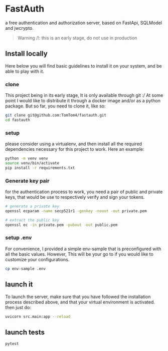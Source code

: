 # FastAuth
a free authentication and authorization server, based on FastApi, SQLModel and jwcrypto.

> Warning /!\: this is an early stage, do not use in production 

## Install locally
 Here below you
will find basic guidelines to install it on your system, and be able to play with it.

### clone
This project being in its early stage, It is only available through git :/
At some point I would like to distribute it through a docker image and/or as a 
python package. But so far, you need to clone it, like so:

```bash
git clone git@github.com:TomTom4/fastauth.git
cd fastauth
```

### setup
please consider using a virtualenv, and then install all the required dependencies 
necessary for this project to work. Here an example:

```bash
python -m venv venv
source venv/bin/activate
pip install -r requirements.txt
```

### Generate key pair
for the authentication process to work, you need a pair of public and private keys, that
would be use to respectively verify and sign your tokens.

```bash
# generate a private key
openssl ecparam -name secp521r1 -genkey -noout -out private.pem

# extract the public key
openssl ec -in private.pem -pubout -out public.pem
```

### setup .env
For convenience, I provided a simple env-sample that is preconfigured with all the basic
values. However, This will be your go to if you would like to customize your 
configurations.

```bash
cp env-sample .env
```

## launch it 
To launch the server, make sure that you have followed the installation process described
above, and that your virtual environment is activated.
then just do:

```bash
uvicorn src.main:app --reload
```

## launch tests
```bash
pytest
```
